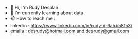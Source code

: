 - 👋 Hi, I’m Rudy Desplan
- 🌱 I’m currently learning about data
- 📫 How to reach me : 
- linkedin : https://www.linkedin.com/in/rudy-d-6a5b58153/
- emails : desrudy@hotmail.com and desrudy@gmail.com

<!---
rudydesplan/rudydesplan is a ✨ special ✨ repository because its `README.md` (this file) appears on your GitHub profile.
You can click the Preview link to take a look at your changes.
--->
